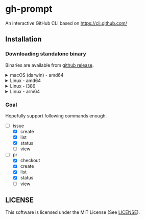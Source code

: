 # gh-prompt

An interactive GitHub CLI based on https://cli.github.com/

## Installation

### Downloading standalone binary

Binaries are available from [github release](https://github.com/c-bata/gh-prompt/releases).

<details>
<summary>macOS (darwin) - amd64</summary>

```
wget https://github.com/c-bata/gh-prompt/releases/download/v0.1.0/gh-prompt_v0.1.0_darwin_amd64.zip
unzip gh-prompt_v0.1.0_darwin_amd64.zip
chmod +x gh-prompt
sudo mv ./gh-prompt /usr/local/bin/gh-prompt
```

</details>

<details>
<summary>Linux - amd64</summary>

```
wget https://github.com/c-bata/gh-prompt/releases/download/v0.1.0/gh-prompt_v0.1.0_linux_amd64.zip
unzip gh-prompt_v0.1.0_linux_amd64.zip
chmod +x gh-prompt
sudo mv ./gh-prompt /usr/local/bin/gh-prompt
```

</details>


<details>
<summary>Linux - i386</summary>

```
wget https://github.com/c-bata/gh-prompt/releases/download/v0.1.0/gh-prompt_v0.1.0_linux_386.zip
unzip gh-prompt_v0.1.0_linux_386.zip
chmod +x gh-prompt
sudo mv ./gh-prompt /usr/local/bin/gh-prompt
```

</details>

<details>
<summary>Linux - arm64</summary>

```
wget https://github.com/c-bata/gh-prompt/releases/download/v0.1.0/gh-prompt_v0.1.0_linux_arm64.zip
unzip gh-prompt_v0.1.0_linux_arm64.zip
chmod +x gh-prompt
sudo mv ./gh-prompt /usr/local/bin/gh-prompt
```

</details>


### Goal

Hopefully support following commands enough.

* [ ] issue
    * [x] create
    * [x] list
    * [x] status
    * [ ] view
* [ ] pr
    * [x] checkout
    * [x] create
    * [x] list
    * [x] status
    * [ ] view

## LICENSE

This software is licensed under the MIT License (See [LICENSE](./LICENSE)).
